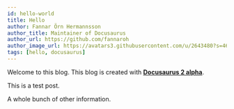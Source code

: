 ```yaml
---
id: hello-world
title: Hello
author: Fannar Örn Hermannsson
author_title: Maintainer of Docusaurus
author_url: https://github.com/fannaroh
author_image_url: https://avatars3.githubusercontent.com/u/2643480?s=460&v=4
tags: [hello, docusaurus]
---
```


Welcome to this blog. This blog is created with [**Docusaurus 2 alpha**](https://v2.docusaurus.io/).

<!--truncate-->

This is a test post.

A whole bunch of other information.
